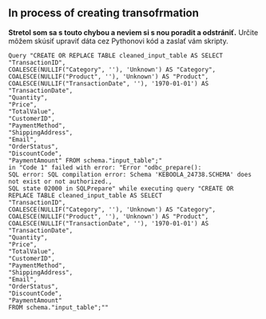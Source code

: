 ## In process of creating transofrmation 
**Stretol som sa s touto chybou a neviem si s nou poradit a odstrániť.**
Určite môžem skúsiť upraviť dáta cez Pythonovi kód a zaslať vám skripty. 
```plain
Query "CREATE OR REPLACE TABLE cleaned_input_table AS SELECT
"TransactionID",
COALESCE(NULLIF("Category", ''), 'Unknown') AS "Category",
COALESCE(NULLIF("Product", ''), 'Unknown') AS "Product",
COALESCE(NULLIF("TransactionDate", ''), '1970-01-01') AS "TransactionDate",
"Quantity",
"Price",
"TotalValue",
"CustomerID",
"PaymentMethod",
"ShippingAddress",
"Email",
"OrderStatus",
"DiscountCode",
"PaymentAmount" FROM schema."input_table";"
in "Code 1" failed with error: "Error "odbc_prepare():
SQL error: SQL compilation error: Schema 'KEBOOLA_24738.SCHEMA' does not exist or not authorized.,
SQL state 02000 in SQLPrepare" while executing query "CREATE OR REPLACE TABLE cleaned_input_table AS SELECT
"TransactionID",
COALESCE(NULLIF("Category", ''), 'Unknown') AS "Category",
COALESCE(NULLIF("Product", ''), 'Unknown') AS "Product",
COALESCE(NULLIF("TransactionDate", ''), '1970-01-01') AS "TransactionDate",
"Quantity",
"Price",
"TotalValue",
"CustomerID",
"PaymentMethod",
"ShippingAddress",
"Email",
"OrderStatus",
"DiscountCode",
"PaymentAmount"
FROM schema."input_table";""
```
